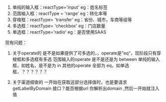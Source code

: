 
1. 单纯的输入框：reactType='input'  eg：姓名标签
2. 范围输入框：reactType = 'range'  eg：转化率等
3. 穿梭框：reactType= 'transfer'    eg：省份、城市，车商等级等
4. 多选框：reactType= 'checkbox'    eg：门店数量
5. 单选框：reactType='radio'        eg：是否使用SAAS


现有问题：
1. 关于operate的
是不是如果提供了可多选的，，operate是”eq“，现阶段只有穿梭框和多选框有多选
范围输入的operate 是不是还是为 between 
单纯的输入框，如姓名，是不是为 in 
其他的operate 全部为 eq，如单选框，？？？？？？

2. 关于渠道细查的
一开始在获取这部分选择值时，也是要请求 getLabelByDomain 接口？能否根据url 你解析出domain ,然后一开始就注入值



